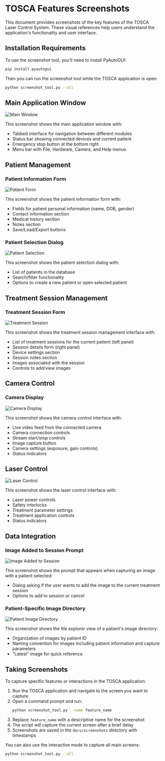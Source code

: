 # TOSCA Features Screenshots

This document provides screenshots of the key features of the TOSCA Laser Control System. These visual references help users understand the application's functionality and user interface.

## Installation Requirements

To use the screenshot tool, you'll need to install PyAutoGUI:

```bash
pip install pyautogui
```

Then you can run the screenshot tool while the TOSCA application is open:

```bash
python screenshot_tool.py --all
```

## Main Application Window

![Main Window](../screenshots/main_window.png)

This screenshot shows the main application window with:
- Tabbed interface for navigation between different modules
- Status bar showing connected devices and current patient
- Emergency stop button at the bottom right
- Menu bar with File, Hardware, Camera, and Help menus

## Patient Management

### Patient Information Form

![Patient Form](../screenshots/patient_form.png)

This screenshot shows the patient information form with:
- Fields for patient personal information (name, DOB, gender)
- Contact information section
- Medical history section
- Notes section
- Save/Load/Export buttons

### Patient Selection Dialog

![Patient Selection](../screenshots/patient_selection.png)

This screenshot shows the patient selection dialog with:
- List of patients in the database
- Search/filter functionality
- Options to create a new patient or open selected patient

## Treatment Session Management

### Treatment Session Form

![Treatment Session](../screenshots/treatment_session.png)

This screenshot shows the treatment session management interface with:
- List of treatment sessions for the current patient (left panel)
- Session details form (right panel)
- Device settings section
- Session notes section
- Images associated with the session
- Controls to add/view images

## Camera Control

### Camera Display

![Camera Display](../screenshots/camera_display.png)

This screenshot shows the camera control interface with:
- Live video feed from the connected camera
- Camera connection controls
- Stream start/stop controls
- Image capture button
- Camera settings (exposure, gain controls)
- Status indicators

## Laser Control

![Laser Control](../screenshots/laser_control.png)

This screenshot shows the laser control interface with:
- Laser power controls
- Safety interlocks
- Treatment parameter settings
- Treatment application controls
- Status indicators

## Data Integration

### Image Added to Session Prompt

![Image Added to Session](../screenshots/image_added.png)

This screenshot shows the prompt that appears when capturing an image with a patient selected:
- Dialog asking if the user wants to add the image to the current treatment session
- Options to add to session or cancel

### Patient-Specific Image Directory

![Patient Image Directory](../screenshots/patient_images.png)

This screenshot shows the file explorer view of a patient's image directory:
- Organization of images by patient ID
- Naming convention for images including patient information and capture parameters
- "Latest" image for quick reference

## Taking Screenshots

To capture specific features or interactions in the TOSCA application:

1. Run the TOSCA application and navigate to the screen you want to capture
2. Open a command prompt and run:
   ```bash
   python screenshot_tool.py --name feature_name
   ```
3. Replace `feature_name` with a descriptive name for the screenshot
4. The script will capture the current screen after a brief delay
5. Screenshots are saved in the `docs/screenshots` directory with timestamps

You can also use the interactive mode to capture all main screens:
```bash
python screenshot_tool.py --all
``` 